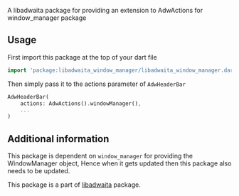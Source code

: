 A libadwaita package for providing an extension to AdwActions for window_manager package

## Usage

First import this package at the top of your dart file 
```dart
import 'package:libadwaita_window_manager/libadwaita_window_manager.dart';
```

Then simply pass it to the actions parameter of `AdwHeaderBar`

```dart
AdwHeaderBar(
    actions: AdwActions().windowManager(),
    ...
)
```

## Additional information

This package is dependent on `window_manager` for providing the WindowManager object, Hence when it gets updated then this package also needs to be updated.

This package is a part of [libadwaita](https://pub.dev/packages/libadwaita) package.